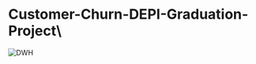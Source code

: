 # Customer-Churn-DEPI-Graduation-Project\\
![DWH](https://github.com/user-attachments/assets/d427a5d1-2a9e-43e5-94ce-30f3e3cf9d1a)
